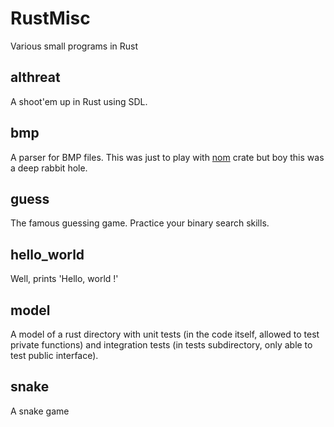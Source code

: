 # RustMisc
Various small programs in Rust

## althreat
A shoot'em up in Rust using SDL.

## bmp
A parser for BMP files. This was just to play with [nom](https://crates.io/crates/nom) crate but boy this was a deep rabbit hole.

## guess
The famous guessing game. Practice your binary search skills.

## hello_world
Well, prints 'Hello, world !'

## model
A model of a rust directory with unit tests (in the code itself, allowed to test private functions) and integration tests (in tests subdirectory, only able to test public interface).

## snake
A snake game
